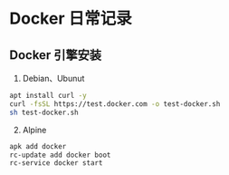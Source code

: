 # Docker 日常记录

## Docker 引擎安装

1. Debian、Ubunut

```sh
apt install curl -y
curl -fsSL https://test.docker.com -o test-docker.sh
sh test-docker.sh
```

2. Alpine

```sh
apk add docker
rc-update add docker boot
rc-service docker start
```